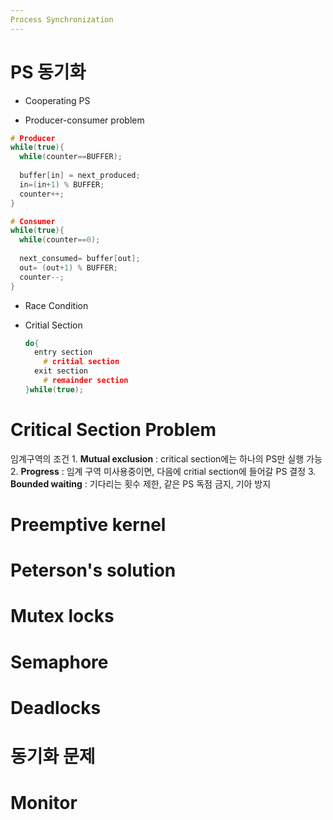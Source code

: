 ```yaml
---
Process Synchronization
---
```


# PS 동기화

  - Cooperating PS

  - Producer-consumer problem
  ```c
  # Producer
  while(true){
    while(counter==BUFFER);
    
    buffer[in] = next_produced;
    in=(in+1) % BUFFER;
    counter++;
  }
  ```
  
  ```c
  # Consumer
  while(true){
    while(counter==0);
    
    next_consumed= buffer[out];
    out= (out+1) % BUFFER;
    counter--;
  }
  ```
  * Race Condition
  
  - Critial Section
    ```c
    do{
      entry section
        # critial section
      exit section
        # remainder section
    }while(true);
    ```
# Critical Section Problem
  
  임계구역의 조건 
    1. **Mutual exclusion** : critical section에는 하나의 PS만 실행 가능
    2. **Progress** : 임계 구역 미사용중이면, 다음에 critial section에 들어갈 PS 결정
    3. **Bounded waiting** : 기다리는 횟수 제한, 같은 PS 독점 금지, 기아 방지

# Preemptive kernel

# Peterson's solution

# Mutex locks

# Semaphore

# Deadlocks

# 동기화 문제

# Monitor
